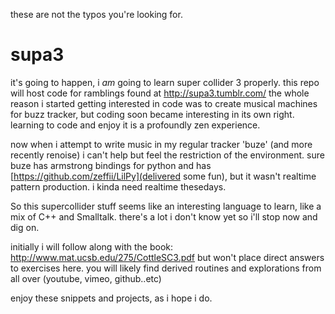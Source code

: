 these are not the typos you're looking for.

supa3
=====

it's going to happen, i _am_ going to learn super collider 3 properly. this repo will host code for ramblings found at http://supa3.tumblr.com/
the whole reason i started getting interested in code was to create musical machines for buzz tracker, but coding soon became interesting in its own right. 
learning to code and enjoy it is a profoundly zen experience. 

now when i attempt to write music in my regular tracker 'buze' (and more recently renoise) i can't help but feel the restriction of 
the environment. sure buze has armstrong bindings for python and has [https://github.com/zeffii/LilPy](delivered some fun), but it wasn't realtime pattern production. i kinda need realtime thesedays.

So this supercollider stuff seems like an interesting language to learn, like a mix of C++ and Smalltalk. there's a lot i don't know yet
so i'll stop now and dig on. 

initially i will follow along with the book: http://www.mat.ucsb.edu/275/CottleSC3.pdf but won't place direct answers to exercises
here. you will likely find derived routines and explorations from all over (youtube, vimeo, github..etc)

enjoy these snippets and projects, as i hope i do.
